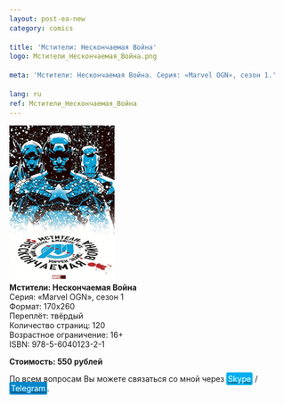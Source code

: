 ```yaml
---
layout: post-ea-new
category: comics

title: 'Мстители: Нескончаемая Война'
logo: Мстители_Нескончаемая_Война.png

meta: 'Мстители: Нескончаемая Война. Серия: «Marvel OGN», сезон 1.'

lang: ru
ref: Мстители_Нескончаемая_Война
---
```


<a data-fancybox="gallery" href="/img/comics/Мстители_Нескончаемая_Война.png"><img src="/img/comics/Мстители_Нескончаемая_Война.png" alt=""></a>  
**Мстители: Нескончаемая Война**  
Серия: «Marvel OGN», сезон 1  
Формат: 170х260  
Переплёт: твёрдый  
Количество страниц: 120  
Возрастное ограничение: 16+  
ISBN: 978-5-6040123-2-1

**Стоимость: 550 рублей**

По всем вопросам Вы можете связаться со мной через <a href="skype:chutkoy89?call" target="_blank"><span style="background-color:#00aff0; color:white; padding:3px; border-radius: 3px">Skype</span></a> / <a href="https://t.me/chutkoy" target="_blank"><span style="background-color:#0088cc; color:white; padding:3px; border-radius: 3px">Telegram</span></a>.
